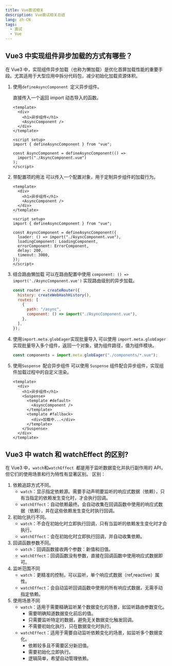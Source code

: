 ```yaml
---
title: Vue面试相关
description: Vue面试相关总结
lang: zh-CN
tags:
  - 面试
  - Vue
---
```


## Vue3 中实现组件异步加载的方式有哪些？

在 Vue3 中，实现组件异步加载（也称为懒加载）是优化首屏加载性能的重要手段。尤其适用于大型应用中拆分代码包，减少初始化加载资源体积。

1. 使用`defineAsyncComponent `定义异步组件。

   直接传入一个返回 import 动态导入的函数。

   ```vue
   <template>
     <div>
       <h1>异步组件</h1>
       <AsyncComponent />
     </div>
   </template>

   <script setup>
   import { defineAsyncComponent } from "vue";

   const AsyncComponent = defineAsyncComponent(() =>
     import("./AsyncComponent.vue")
   );
   </script>
   ```

2. 带配置项的用法
   可以传入一个配置对象，用于定制异步组件的加载行为。

   ```vue
   <template>
     <div>
       <h1>异步组件</h1>
       <AsyncComponent />
     </div>
   </template>

   <script setup>
   import { defineAsyncComponent } from "vue";

   const AsyncComponent = defineAsyncComponent({
     loader: () => import("./AsyncComponent.vue"),
     loadingComponent: LoadingComponent,
     errorComponent: ErrorComponent,
     delay: 200,
     timeout: 3000,
   });
   </script>
   ```

3. 结合路由懒加载
   可以在路由配置中使用 `component: () => import('./AsyncComponent.vue')` 实现路由级别的异步加载。
   ```js
   const router = createRouter({
     history: createWebHashHistory(),
     routes: [
       {
         path: "/async",
         component: () => import("./AsyncComponent.vue"),
       },
     ],
   });
   ```
4. 使用`import.meta.globEager`实现批量导入
   可以使用 `import.meta.globEager` 实现批量导入多个组件，返回一个对象，键为组件路径，值为组件模块。
   ```js
   const components = import.meta.globEager("./components/*.vue");
   ```
5. 使用`Suspense `配合异步组件
   可以使用 `Suspense` 组件配合异步组件，实现组件加载过程中的自定义渲染。

   ```vue
   <template>
     <div>
       <h1>异步组件</h1>
       <Suspense>
         <template #default>
           <AsyncComponent />
         </template>
         <template #fallback>
           <div>加载中...</div>
         </template>
       </Suspense>
     </div>
   </template>
   ```

## Vue3 中 watch 和 watchEffect 的区别?

在 Vue3 中，`watch`和`watchEffect `都是用于监听数据变化并执行副作用的 API，但它们的使用场景和行为特性有显著区别。
区别：

1. 依赖追踪方式不同。
   - `watch`：显示指定依赖源。需要手动声明要监听的响应式数据（依赖），只有当指定的依赖发生变化时，才会执行回调。
   - `watchEffect`：自动依赖最终。会自动收集在回调函数中使用的响应式数据（依赖），并在这些依赖发生变化时执行回调。
2. 初始化执行不同。
   - `watch`：不会在初始化时立即执行回调，只有当监听的依赖发生变化时才会执行。
   - `watchEffect`：会在初始化时立即执行回调，并自动收集依赖。
3. 回调函数参数不同。
   - `watch`：回调函数接收两个参数：新值和旧值。
   - `watchEffect`：回调函数没有参数，直接在回调函数中使用响应式数据即可。
4. 监听范围不同
   - `watch`：更精准的控制，可以监听，单个响应式数据（ref,reactive）属性。
   - `watchEffect`：会自动监听回调函数中使用的所有响应式数据，无需手动指定依赖。
5. 使用场景不同
   - `watch`：适用于需要精确监听某个数据变化的场景，如监听路由参数变化。
     - 需要明确知道数据变化前后的值。
     - 只需要监听特定的数据，避免无关数据变化触发回调。
     - 不需要初始化执行，只在数据变化时执行。
   - `watchEffect`：适用于需要自动监听依赖变化的场景，如监听多个数据变化。
     - 依赖较多且不需要区分新旧值。
     - 需要初始化立即执行。
     - 逻辑简单，希望自动管理依赖。
